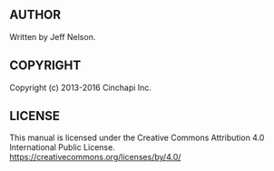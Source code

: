 ## AUTHOR
Written by Jeff Nelson.

## COPYRIGHT
Copyright (c) 2013-2016 Cinchapi Inc.

## LICENSE
This manual is licensed under the Creative Commons Attribution 4.0 International Public License. <br />
https://creativecommons.org/licenses/by/4.0/

